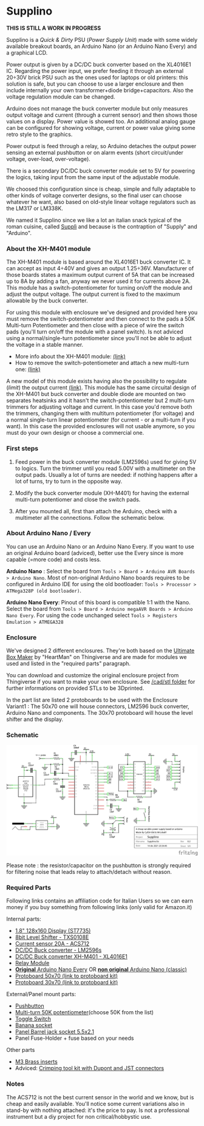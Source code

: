 # Supplino

**THIS IS STILL A WORK IN PROGRESS**

Supplino is a _Quick & Dirty_ PSU (_Power Supply Unit_) made with some widely available breakout boards, an Arduino Nano (or an Arduino Nano Every) and a graphical LCD.

Power output is given by a DC/DC buck converter based on the XL4016E1 IC. Regarding the power input, we prefer feeding it through an external 20÷30V brick PSU such as the ones used for laptops or old printers: this solution is safe, but you can choose to use a larger enclosure and then include internally your own transformer+diode bridge+capacitors. Also the voltage regulation module can be changed.

Arduino does not manage the buck converter module but only measures output voltage and current (through a current sensor) and then shows those values on a display. Power value is showed too. An additional analog gauge can be configured for showing voltage, current or power value giving some retro style to the graphics.

Power output is feed through a relay, so Arduino detaches the output power sensing an external pushbutton or on alarm events (short circuit/under voltage, over-load, over-voltage).

There is a secondary DC/DC buck converter module set to 5V for powering the logics, taking input from the same input of the adjustable module.

We choosed this configuration since is cheap, simple and fully adaptable to other kinds of voltage converter designs, so the final user can choose whatever he want, also based on old-style linear voltage regulators such as the LM317 or LM338K.

We named it Supplino since we like a lot an italian snack typical of the roman cuisine, called [Supplì](https://en.wikipedia.org/wiki/Suppl%C3%AC) and because is the contraption of "Supply" and "Arduino".

### About the XH-M401 module

The XH-M401 module is based around the XL4016E1 buck converter IC. It can accept as input 4÷40V and gives an output 1.25÷36V. Manufacturer of those boards states a maximum output current of 5A that can be increased up to 8A by adding a fan, anyway we never used it for currents above 2A. This module has a switch-potentiometer for turning on/off the module and adjust the output voltage. The output current is fixed to the maximum allowable by the buck converter.

For using this module with enclosure we've designed and provided here you must remove the switch-potentiometer and then connect to the pads a 50K Multi-turn Potentiometer and then close with a piece of wire the switch pads (you'll turn on/off the module with a panel switch). Is not adviced using a normal/single-turn potentiometer since you'll not be able to adjust the voltage in a stable manner.

- More info about the XH-M401 module: [(link)](https://www.instagram.com/p/CVqZ94OLAFN/)
- How to remove the switch-potentiometer and attach a new multi-turn one: [(link)](https://www.instagram.com/p/CWJXj0tLJGL/)

A new model of this module exists having also the possibility to regulate (_limit_) the output current [(link)](https://amzn.to/32PbnVB). This module has the same circuital design of the XH-M401 but buck converter and double diode are mounted on two separates heatsinks and it hasn't the switch-potentiometer but 2 multi-turn trimmers for adjusting voltage and current. In this case you'd remove both the trimmers, changing them with multiturn potentiometer (for voltage) and a normal single-turn linear potentiometer (for current - or a multi-turn if you want). In this case the provided enclosures will not usable anymore, so you must do your own design or choose a commercial one.

### First steps

1) Feed power in the buck converter module (LM2596s) used for giving 5V to logics. Turn the trimmer until you read 5.00V with a multimeter on the output pads. Usually a lot of turns are needed: if nothing happens after a lot of turns, try to turn in the opposite way.

2) Modify the buck converter module (XH-M401) for having the external multi-turn potentiomer and close the switch pads.

3) After you mounted all, first than attach the Arduino, check with a multimeter all the connections. Follow the schematic below.

### About Arduino Nano / Every

You can use an Arduino Nano or an Arduino Nano Every. If you want to use an original Arduino board (adviced), better use the Every since is more capable (=more code) and costs less.

**Arduino Nano** : Select the board from `Tools > Board > Arduino AVR Boards > Arduino Nano`.
Most of non-original Arduino Nano boards requires to be configured in Arduino IDE for using the old bootloader: `Tools > Processor > ATMega328P (old bootloader)`. 

**Arduino Nano Every**: Pinout of this board is compatible 1:1 with the Nano. Select the board from `Tools > Board > Arduino megaAVR Boards > Arduino Nano Every`. For using the code unchanged select `Tools > Registers Emulation > ATMEGA328`

### Enclosure

We've designed 2 different enclosures. They're both based on the [Ultimate Box Maker](https://www.thingiverse.com/thing:1264391) by "HeartMan" on Thingiverse and are made for modules we used and listed in the "required parts" paragraph.

You can download and customize the original enclosure project from Thingiverse if you want to make your own enclosure. See [/cad/stl folder](/cad/stl) for further informations on provided STLs to be 3Dprinted.  
  
In the part list are listed 2 protoboards to be used with the Enclosure Variant1 : The 50x70 one will house connectors, LM2596 buck converter, Arduino Nano and components. The 30x70 protoboard will house the level shifter and the display.  

### Schematic

![schematic](/docs/supplino_schematic.png)

Please note : the resistor/capacitor on the pushbutton is strongly required for filtering noise that leads relay to attach/detach without reason.
 
### Required Parts

Following links contains an affiliation code for Italian Users so we can earn money if you buy something from following links (only valid for Amazon.it)

Internal parts:
- [1.8" 128x160 Display (ST7735)](https://amzn.to/3pBmids)
- [8bit Level Shifter - TXS0108E](https://amzn.to/3DoPg4V)
- [Current sensor 20A - ACS712](https://amzn.to/3osdSWe)
- [DC/DC Buck converter - LM2596s](https://amzn.to/3Ghmcyd)
- [DC/DC Buck converter XH-M401 - XL4016E1](https://amzn.to/3doaTaZ)
- [Relay Module](https://amzn.to/31yBUpw)
- [**Original** Arduino Nano Every](https://amzn.to/3qYmN1V) OR [**non original** Arduino Nano (classic)](https://amzn.to/3rADJxe) 
- [Protoboard 50x70 (link to protoboard kit)](https://amzn.to/34U1kQ4)
- [Protoboard 30x70 (link to protoboard kit)](https://amzn.to/34U1kQ4)


External/Panel mount parts:
- [Pushbutton](https://amzn.to/31wBQ9O)
- [Multi-turn 50K potentiometer](https://amzn.to/3ps1PHH)(choose 50K from the list)
- [Toggle Switch](https://amzn.to/3lFTNtJ)
- [Banana socket](https://amzn.to/3opLQuq)
- [Panel Barrel jack socket 5.5x2.1](https://amzn.to/3IrCOW2)
- Panel Fuse-Holder + fuse based on your needs

Other parts
- [M3 Brass inserts](https://amzn.to/3EF1RlO)
- Adviced: [Crimping tool kit with Dupont and JST connectors](https://amzn.to/3Ik13nW)


### Notes

The ACS712 is not the best current sensor in the world and we know, but is cheap and easily available. You'll notice some current variations also in stand-by with nothing attached: it's the price to pay. Is not a professional instrument but a diy project for non critical/hobbystic use.
